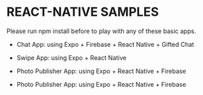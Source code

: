 # REACT-NATIVE SAMPLES

Please run npm install before to play with any of these basic apps.

- Chat App: using Expo + Firebase + React Native + Gifted Chat

- Swipe App: using Expo + React Native

- Photo Publisher App: using Expo + React Native + Firebase

- Photo Publisher App: using Expo + React Native + Firebase

